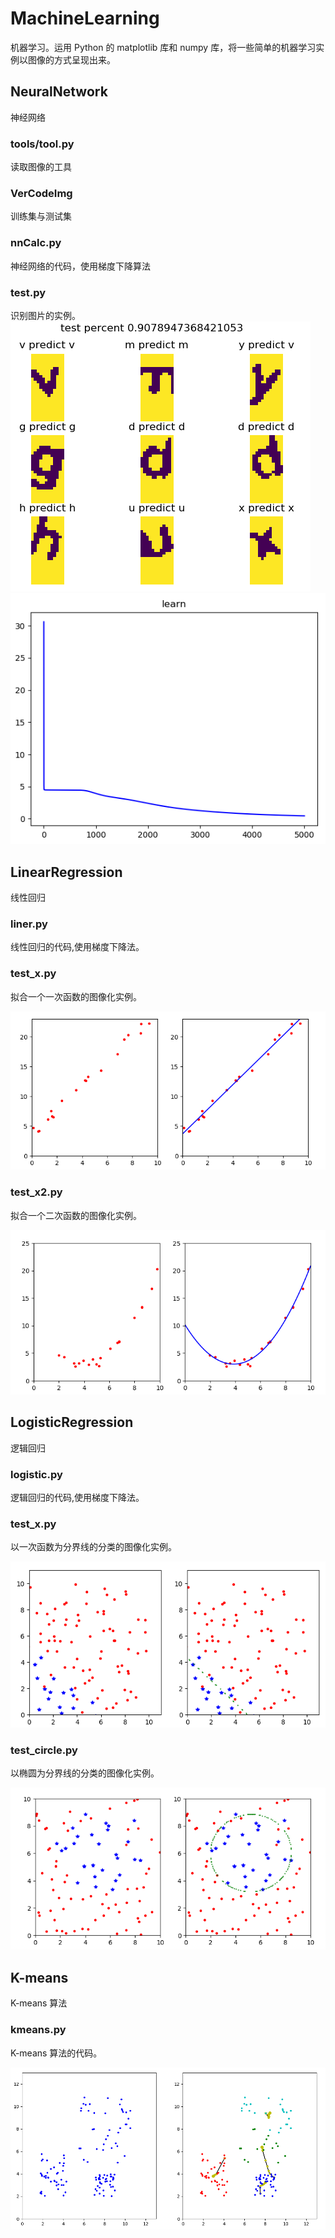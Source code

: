 # MachineLearning
机器学习。运用 Python 的 matplotlib 库和 numpy 库，将一些简单的机器学习实例以图像的方式呈现出来。


## NeuralNetwork
神经网络

### tools/tool.py
读取图像的工具

### VerCodeImg
训练集与测试集

### nnCalc.py
神经网络的代码，使用梯度下降算法

### test.py
识别图片的实例。
![test_x](https://raw.githubusercontent.com/BanSheeGun/MachineLearning/master/pic/6.png)
![test_x](https://raw.githubusercontent.com/BanSheeGun/MachineLearning/master/pic/7.png)


## LinearRegression
线性回归

### liner.py
线性回归的代码,使用梯度下降法。
### test_x.py
拟合一个一次函数的图像化实例。

![test_x](https://raw.githubusercontent.com/BanSheeGun/MachineLearning/master/pic/2.png)
### test_x2.py
拟合一个二次函数的图像化实例。

![test_x2](https://raw.githubusercontent.com/BanSheeGun/MachineLearning/master/pic/3.png)

## LogisticRegression
逻辑回归
### logistic.py
逻辑回归的代码,使用梯度下降法。
### test_x.py
以一次函数为分界线的分类的图像化实例。

![test_x](https://raw.githubusercontent.com/BanSheeGun/MachineLearning/master/pic/5.png)
### test_circle.py
以椭圆为分界线的分类的图像化实例。

![test_circle](https://raw.githubusercontent.com/BanSheeGun/MachineLearning/master/pic/4.png)

## K-means
K-means 算法

### kmeans.py
K-means 算法的代码。

![k-means](https://raw.githubusercontent.com/BanSheeGun/MachineLearning/master/pic/1.png)